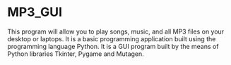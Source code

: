 # MP3_GUI
This program will allow you to play songs, music, and all MP3 files on your desktop or laptops. It is a basic programming application built using the programming language Python. It is a GUI program
built by the means of Python libraries Tkinter, Pygame and
Mutagen. 
